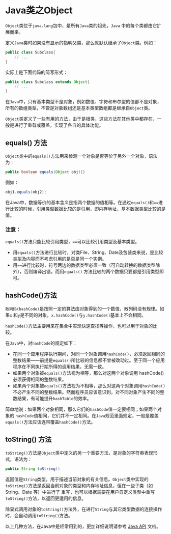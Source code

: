 # Java类之Object
`Object`类位于`java.lang`包中，是所有`Java`类的祖先，`Java` 中的每个类都由它扩展而来。

定义`Java`类时如果没有显示的指明父类，那么就默认继承了`Object`类。例如：
```java
public class Subclass{
    // ...
}
```
实际上是下面代码的简写形式：
```java
public class Subclass extends Object{
    // ...
}
```
在`Java`中，只有基本类型不是对象，例如数值、字符和布尔型的值都不是对象，所有的数组类型，不管是对象数组还是基本类型数组都是继承自`Object`类。

`Object`类定义了一些有用的方法，由于是根类，这些方法在其他类中都存在，一般是进行了重载或覆盖，实现了各自的具体功能。

## equals() 方法
`Object`类中的`equals()`方法用来检测一个对象是否等价于另外一个对象，语法为：
```java    
public boolean equals(Object obj){}
```
例如：
```java
obj1.equals(obj2);
```
在Java中，数据等价的基本含义是指两个数据的值相等。在通过`equals()`和`==`进行比较的时候，引用类型数据比较的是引用，即内存地址，基本数据类型比较的是值。

### 注意：
`equals()`方法只能比较引用类型，`==`可以比较引用类型及基本类型。
- 用`equals()`方法进行比较时，对类File、String、Date及包装类来说，是比较类型及内容而不考虑引用的是否是同一个实例。
- 用`==`进行比较时，符号两边的数据类型必须一致（可自动转换的数据类型除外），否则编译出错，而用`equals()` 方法比较的两个数据只要都是引用类型即可。

## hashCode()方法
`散列码(hashCode)`是按照一定的算法由对象得到的一个数值，散列码没有规律。如果`x` 和`y`是不同的对象，`x.hashCode()`与`y.hashCode()`基本上不会相同。

`hashCode()`方法主要用来在集合中实现快速查找等操作，也可以用于对象的比较。

在`Java`中，对`hashCode`的规定如下：
- 在同一个应用程序执行期间，对同一个对象调用`hashCode()`，必须返回相同的整数结果——前提是`equals()`所比较的信息都不曾被改动过。至于同一个应用程序在不同执行期所得的调用结果，无需一致。
- 如果两个对象被`equals()`方法视为相等，那么对这两个对象调用 hashCode() 必须获得相同的整数结果。
- 如果两个对象被`equals()`方法视为不相等，那么对这两个对象调用`hashCode()`不必产生不同的整数结果。然而程序员应该意识到，对不同对象产生不同的整数结果，有可能提升`hashTable`的效率。

简单地说：如果两个对象相同，那么它们的`hashCode`值一定要相同；如果两个对象的 `hashCode`值相同，它们并不一定相同。在`Java`规范里面规定，一般是覆盖`equals()`方法应该连带覆盖`hashCode()`方法。
 
## toString() 方法
`toString()`方法是`Object`类中定义的另一个重要方法，是对象的字符串表现形式，语法为：
```java
public String toString()
```
返回值是`String`类型，用于描述当前对象的有关信息。`Object`类中实现的`toString()`方法是返回当前对象的类型和内存地址信息，但在一些子类（如 String、Date 等）中进行了 重写，也可以根据需要在用户自定义类型中重写`toString()`方法，以返回更适用的信息。

除显式调用对象的`toString()`方法外，在进行`String`与其它类型数据的连接操作时，会自动调用`toString()`方法。

以上几种方法，在Java中是经常用到的，更加详细说明请参考 [Java API](https://docs.oracle.com/javase/8/docs/api/) 文档。
